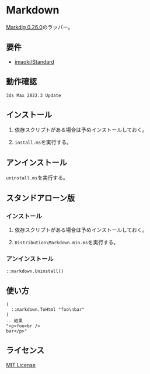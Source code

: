 # Markdown

[Markdig 0.26.0](https://github.com/xoofx/markdig)のラッパー。

## 要件

* [imaoki/Standard](https://github.com/imaoki/Standard)

## 動作確認

`3ds Max 2022.3 Update`

## インストール

01. 依存スクリプトがある場合は予めインストールしておく。

02. `install.ms`を実行する。

## アンインストール

`uninstall.ms`を実行する。

## スタンドアローン版

### インストール

01. 依存スクリプトがある場合は予めインストールしておく。

02. `Distribution\Markdown.min.ms`を実行する。

### アンインストール

```maxscript
::markdown.Uninstall()
```

## 使い方

```maxscript
(
  ::markdown.ToHtml "foo\nbar"
)
-- 結果
"<p>foo<br />
bar</p>"
```

## ライセンス

[MIT License](https://github.com/imaoki/Markdown/blob/main/LICENSE)
